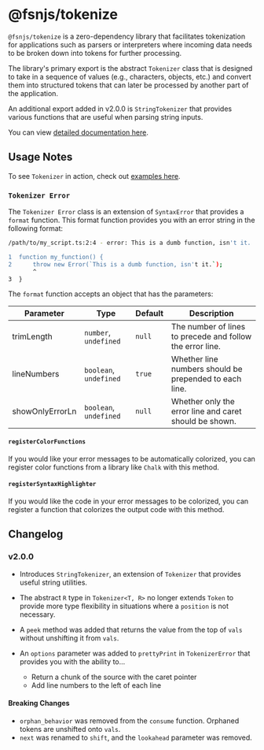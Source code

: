 # @fsnjs/tokenize

`@fsnjs/tokenize` is a zero-dependency library that facilitates tokenization
for applications such as parsers or interpreters where incoming data
needs to be broken down into tokens for further processing.

The library's primary export is the abstract `Tokenizer` class
that is designed to take in a sequence of values
(e.g., characters, objects, etc.) and convert them into structured tokens
that can later be processed by another part of the application.

An additional export added in v2.0.0 is `StringTokenizer` that provides
various functions that are useful when parsing string inputs.

You can view [detailed documentation here](https://alexporrello.github.io/tokenize.js/).

## Usage Notes

To see `Tokenizer` in action, check out [examples here](https://github.com/alexporrello/tokenize.js/tree/main/src/example).

### `Tokenizer Error`

The `Tokenizer Error` class is an extension of `SyntaxError` that
provides a `format` function. This format function provides you with an
error string in the following format:

```bash
/path/to/my_script.ts:2:4 - error: This is a dumb function, isn't it.

1  function my_function() {
2      throw new Error(`This is a dumb function, isn't it.`);
       ^
3  }
```

The `format` function accepts an object that has the parameters:

| Parameter       | Type                   | Default | Description                                               |
| --------------- | ---------------------- | ------- | --------------------------------------------------------- |
| trimLength      | `number`, `undefined`  | `null`  | The number of lines to precede and follow the error line. |
| lineNumbers     | `boolean`, `undefined` | `true`  | Whether line numbers should be prepended to each line.    |
| showOnlyErrorLn | `boolean`, `undefined` | `null`  | Whether only the error line and caret should be shown.    |

#### `registerColorFunctions`

If you would like your error messages to be automatically colorized,
you can register color functions from a library like `Chalk` with this method.

#### `registerSyntaxHighlighter`

If you would like the code in your error messages to be colorized,
you can register a function that colorizes the output code with this method.

## Changelog

### v2.0.0

-   Introduces `StringTokenizer`, an extension of `Tokenizer` that provides
    useful string utilities.
-   The abstract `R` type in `Tokenizer<T, R>` no longer extends `Token` to
    provide more type flexibility in situations where a `position` is not necessary.
-   A `peek` method was added that returns the value from the top of
    `vals` without unshifting it from `vals`.
-   An `options` parameter was added to `prettyPrint` in `TokenizerError` that
    provides you with the ability to...

    -   Return a chunk of the source with the caret pointer
    -   Add line numbers to the left of each line

#### Breaking Changes

-   `orphan_behavior` was removed from the `consume` function. Orphaned
    tokens are unshifted onto `vals`.
-   `next` was renamed to `shift`, and the `lookahead` parameter was removed.
